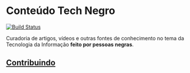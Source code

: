 # Conteúdo Tech Negro
[![Build Status](https://travis-ci.org/NegraTec/conteudo-tech-negro.svg?branch=master)](https://travis-ci.org/NegraTec/conteudo-tech-negro)

Curadoria de artigos, vídeos e outras fontes de conhecimento no tema da Tecnologia da Informação **feito por pessoas negras**.

## [Contribuindo](contributing.md)
